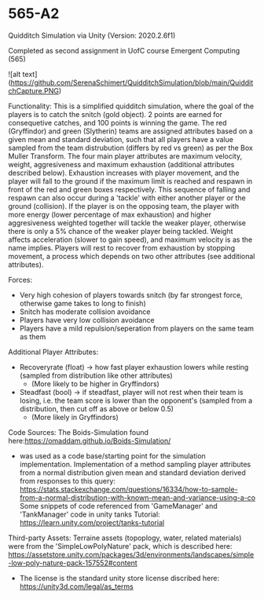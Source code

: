 # 565-A2
Quidditch Simulation via Unity (Version: 2020.2.6f1)

Completed as second assignment in UofC course Emergent Computing (565)

![alt text] (https://github.com/SerenaSchimert/QuidditchSimulation/blob/main/QuidditchCapture.PNG)

Functionality:
This is a simplified quidditch simulation, where the goal of the players is to catch the snitch (gold object). 2 points are earned for consequetive catches, and 100 points is winning the game. The red (Gryffindor) and green (Slytherin) teams are assigned attributes based on a given mean and standard deviation, such that all players have a value sampled from the team distrubution (differs by red vs green) as per the Box Muller Transform. The four main player attributes are maximum velocity, weight, aggresiveness and maximum exhaustion (additional attributes described below). Exhaustion increases with player movement, and the player will fall to the ground if the maximum limit is reached and respawn in front of the red and green boxes respectively. This sequence of falling and respawn can also occur during a 'tackle' with either another player or the ground (collision). If the player is on the opposing team, the player with more energy (lower percentage of max exhaustion) and higher aggresiveness weighted together will tackle the weaker player, otherwise there is only a 5% chance of the weaker player being tackled. Weight affects acceleration (slower to gain speed), and maximum velocity is as the name implies. Players will rest to recover from exhaustion by stopping movement, a process which depends on two other attributes (see additional attributes).

Forces:
- Very high cohesion of players towards snitch (by far strongest force, otherwise game takes to long to finish)
- Snitch has moderate collision avoidance
- Players have very low collision avoidance
- Players have a mild repulsion/seperation from players on the same team as them

Additional Player Attributes:
- Recoveryrate (float) -> how fast player exhaustion lowers while resting (sampled from distribution like other attributes)
	- (More likely to be higher in Gryffindors)
- Steadfast (bool) -> if steadfast, player will not rest when their team is losing, i.e. the team score is lower than the opponent's (sampled from a distribution, then cut off as above or below 0.5)
	- (More likely in Gryffindors)

Code Sources:
The Boids-Simulation found here:https://omaddam.github.io/Boids-Simulation/
- was used as a code base/starting point for the simulation implementation.
Implementation of a method sampling player attributes from a normal distribution given mean and standard deviation derived from responses to this query: https://stats.stackexchange.com/questions/16334/how-to-sample-from-a-normal-distribution-with-known-mean-and-variance-using-a-co
Some snippets of code referenced from 'GameManager' and 'TankManager' code in unity tanks Tutorial: https://learn.unity.com/project/tanks-tutorial

Third-party Assets:
Terraine assets (topoplogy, water, related materials) were from the 'SimpleLowPolyNature' pack, which is described here: https://assetstore.unity.com/packages/3d/environments/landscapes/simple-low-poly-nature-pack-157552#content
- The license is the standard unity store license discribed here: https://unity3d.com/legal/as_terms

